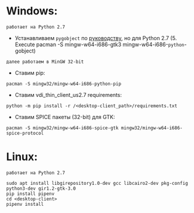 # **Windows:** 

`работает на Python 2.7`

- Устанавливаем `pygobject` по [руководству](https://pygobject.readthedocs.io/en/latest/getting_started.html#windows-logo-windows),
но для Python 2.7 (5. Execute pacman -S mingw-w64-i686-gtk3 mingw-w64-i686-`python`-gobject)

`далее работаем в MinGW 32-bit`

- Ставим pip:

```
pacman -S mingw32/mingw-w64-i686-python-pip
```

- Ставим vdi_thin_client_us2.7 requirements:

```
python -m pip install -r /<desktop-client_path>/requirements.txt
```

- Ставим SPICE пакеты (32-bit) для GTK:

```
pacman -S mingw32/mingw-w64-i686-spice-gtk mingw32/mingw-w64-i686-spice-protocol
``` 

# **Linux:**

`работает на Python 2.7`

```
sudo apt install libgirepository1.0-dev gcc libcairo2-dev pkg-config python3-dev gir1.2-gtk-3.0
pip install pipenv
cd <desktop-client>
pipenv install
```

